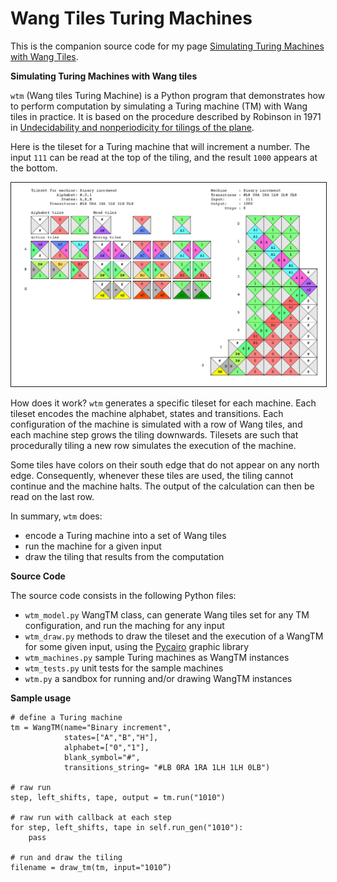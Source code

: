 # Wang Tiles Turing Machines

This is the companion source code for my page [Simulating Turing Machines with Wang Tiles](https://seriot.ch/projects/simulating_turing_machines_with_wang_tiles.html).

__Simulating Turing Machines with Wang tiles__

`wtm` (Wang tiles Turing Machine) is a Python program that demonstrates how to perform computation by simulating a Turing machine (TM) with Wang tiles in practice. It is based on the procedure described by Robinson in 1971 in [Undecidability and nonperiodicity for tilings of the plane](https://lipn.fr/~fernique/qc/robinson.pdf).

Here is the tileset for a Turing machine that will increment a number. The input `111` can be read at the top of the tiling, and the result `1000` appears at the bottom.

<img border="1" width="880" src="tilings/wtm_binary_increment.png" />

How does it work? `wtm` generates a specific tileset for each machine. Each tileset encodes the machine alphabet, states and transitions. Each configuration of the machine is simulated with a row of Wang tiles, and each machine step grows the tiling downwards. Tilesets are such that procedurally tiling a new row simulates the execution of the machine.

Some tiles have colors on their south edge that do not appear on any north edge. Consequently, whenever these tiles are used, the tiling cannot continue and the machine halts. The output of the calculation can then be read on the last row.

In summary, `wtm` does:

* encode a Turing machine into a set of Wang tiles
* run the machine for a given input
* draw the tiling that results from the computation

__Source Code__

The source code consists in the following Python files:

* `wtm_model.py` WangTM class, can generate Wang tiles set for any TM configuration, and run the maching for any input
* `wtm_draw.py` methods to draw the tileset and the execution of a WangTM for some given input, using the [Pycairo](https://pycairo.readthedocs.io/) graphic library
* `wtm_machines.py` sample Turing machines as WangTM instances
* `wtm_tests.py` unit tests for the sample machines
* `wtm.py` a sandbox for running and/or drawing WangTM instances 

__Sample usage__

    # define a Turing machine
    tm = WangTM(name="Binary increment",
                states=["A","B","H"],
                alphabet=["0","1"],
                blank_symbol="#",
                transitions_string= "#LB 0RA 1RA 1LH 1LH 0LB")

    # raw run
    step, left_shifts, tape, output = tm.run("1010")

    # raw run with callback at each step
    for step, left_shifts, tape in self.run_gen("1010"):
        pass

    # run and draw the tiling
    filename = draw_tm(tm, input="1010”)
